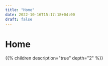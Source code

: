 ```yaml
---
title: "Home"
date: 2022-10-16T15:17:18+04:00
draft: false
---
```


# Home

{{% children description="true" depth="2" %}}
